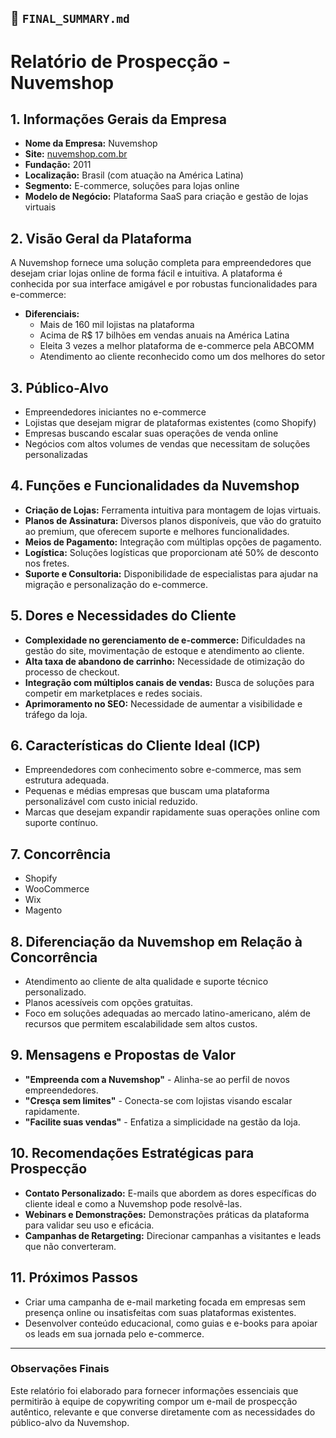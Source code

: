 ## 📄 `FINAL_SUMMARY.md`

# Relatório de Prospecção - Nuvemshop

## 1. **Informações Gerais da Empresa**
- **Nome da Empresa:** Nuvemshop
- **Site:** [nuvemshop.com.br](https://www.nuvemshop.com.br)
- **Fundação:** 2011
- **Localização:** Brasil (com atuação na América Latina)
- **Segmento:** E-commerce, soluções para lojas online
- **Modelo de Negócio:** Plataforma SaaS para criação e gestão de lojas virtuais

## 2. **Visão Geral da Plataforma**
A Nuvemshop fornece uma solução completa para empreendedores que desejam criar lojas online de forma fácil e intuitiva. A plataforma é conhecida por sua interface amigável e por robustas funcionalidades para e-commerce:
- **Diferenciais:**
  - Mais de 160 mil lojistas na plataforma
  - Acima de R$ 17 bilhões em vendas anuais na América Latina
  - Eleita 3 vezes a melhor plataforma de e-commerce pela ABCOMM
  - Atendimento ao cliente reconhecido como um dos melhores do setor

## 3. **Público-Alvo**
- Empreendedores iniciantes no e-commerce
- Lojistas que desejam migrar de plataformas existentes (como Shopify)
- Empresas buscando escalar suas operações de venda online
- Negócios com altos volumes de vendas que necessitam de soluções personalizadas

## 4. **Funções e Funcionalidades da Nuvemshop**
- **Criação de Lojas:** Ferramenta intuitiva para montagem de lojas virtuais.
- **Planos de Assinatura:** Diversos planos disponíveis, que vão do gratuito ao premium, que oferecem suporte e melhores funcionalidades.
- **Meios de Pagamento:** Integração com múltiplas opções de pagamento.
- **Logística:** Soluções logísticas que proporcionam até 50% de desconto nos fretes.
- **Suporte e Consultoria:** Disponibilidade de especialistas para ajudar na migração e personalização do e-commerce.

## 5. **Dores e Necessidades do Cliente**
- **Complexidade no gerenciamento de e-commerce:** Dificuldades na gestão do site, movimentação de estoque e atendimento ao cliente.
- **Alta taxa de abandono de carrinho:** Necessidade de otimização do processo de checkout.
- **Integração com múltiplos canais de vendas:** Busca de soluções para competir em marketplaces e redes sociais.
- **Aprimoramento no SEO:** Necessidade de aumentar a visibilidade e tráfego da loja.

## 6. **Características do Cliente Ideal (ICP)**
- Empreendedores com conhecimento sobre e-commerce, mas sem estrutura adequada.
- Pequenas e médias empresas que buscam uma plataforma personalizável com custo inicial reduzido.
- Marcas que desejam expandir rapidamente suas operações online com suporte contínuo.

## 7. **Concorrência**
- Shopify
- WooCommerce
- Wix
- Magento

## 8. **Diferenciação da Nuvemshop em Relação à Concorrência**
- Atendimento ao cliente de alta qualidade e suporte técnico personalizado.
- Planos acessíveis com opções gratuitas.
- Foco em soluções adequadas ao mercado latino-americano, além de recursos que permitem escalabilidade sem altos custos.

## 9. **Mensagens e Propostas de Valor**
- **"Empreenda com a Nuvemshop"** - Alinha-se ao perfil de novos empreendedores.
- **"Cresça sem limites"** - Conecta-se com lojistas visando escalar rapidamente.
- **"Facilite suas vendas"** - Enfatiza a simplicidade na gestão da loja.

## 10. **Recomendações Estratégicas para Prospecção**
- **Contato Personalizado:** E-mails que abordem as dores específicas do cliente ideal e como a Nuvemshop pode resolvê-las.
- **Webinars e Demonstrações:** Demonstrações práticas da plataforma para validar seu uso e eficácia.
- **Campanhas de Retargeting:** Direcionar campanhas a visitantes e leads que não converteram.

## 11. **Próximos Passos**
- Criar uma campanha de e-mail marketing focada em empresas sem presença online ou insatisfeitas com suas plataformas existentes.
- Desenvolver conteúdo educacional, como guias e e-books para apoiar os leads em sua jornada pelo e-commerce.

---

### Observações Finais
Este relatório foi elaborado para fornecer informações essenciais que permitirão à equipe de copywriting compor um e-mail de prospecção autêntico, relevante e que converse diretamente com as necessidades do público-alvo da Nuvemshop.